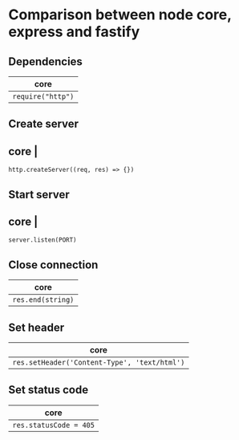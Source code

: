 # Comparison between node core, express and fastify

## Dependencies

| core | 
|---|
|`require("http")`|

## Create server

core |
---
`http.createServer((req, res) => {})`

## Start server

core |
---
`server.listen(PORT)`

## Close connection

core |
--- |
`res.end(string)`|

## Set header

core |
--- |
`res.setHeader('Content-Type', 'text/html')` |

## Set status code

core |
--- |
`res.statusCode = 405` |

